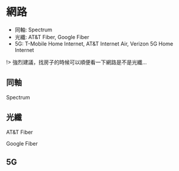 網路
====

* 同軸: Spectrum
* 光纖: AT&T Fiber, Google Fiber
* 5G: T-Mobile Home Internet, AT&T Internet Air, Verizon 5G Home Internet

!> 強烈建議，找房子的時候可以順便看一下網路是不是光纖...

同軸
----

Spectrum

光纖
----

AT&T Fiber

Google Fiber

5G
--
